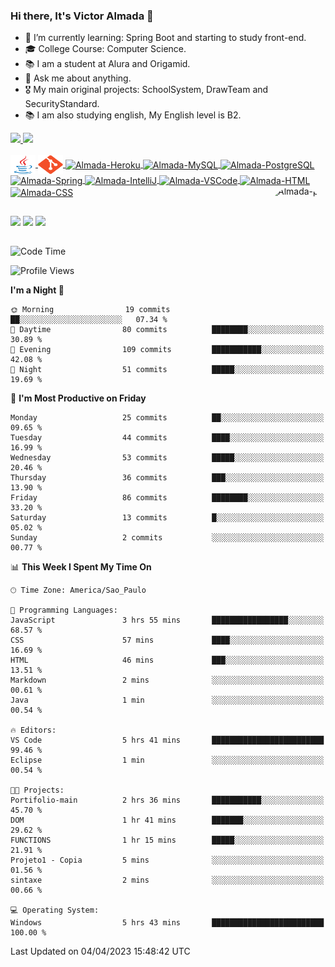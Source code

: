 ### Hi there, It's Victor Almada 👋


- 🌱 I’m currently learning: Spring Boot and starting to study front-end.
- 🎓 College Course: Computer Science.
- 📚  I am a student at Alura and Origamid.
- 💬 Ask me about anything.
- 🎖 My main original projects: SchoolSystem, DrawTeam and SecurityStandard.
- 📚 I am also studying english, My English level is B2.
 
<div>
<a href="https://github.com/Almadavic">
<img height="180em" src="https://github-readme-stats.vercel.app/api?username=Almadavic&showw_icons=true&theme=dark&include_all_commits=true&count_private=true">
<img height="180em" src="https://github-readme-stats.vercel.app/api/top-langs/?username=Almadavic&layout=compact&langs_count=16&theme=dracula">
</div>

<div style="display: inline_block"><br>
  <img align="center" alt="Almada-Java" height="30" width="40" src="https://raw.githubusercontent.com/devicons/devicon/master/icons/java/java-original.svg">
  <img align="center" alt="Almada-Git" height="30" width="40" src="https://raw.githubusercontent.com/devicons/devicon/master/icons/git/git-original.svg">
  <img align="center" alt="Almada-Heroku" height="30" width="40" src="https://cdn.jsdelivr.net/gh/devicons/devicon/icons/heroku/heroku-plain-wordmark.svg" />             
  <img align="center" alt="Almada-MySQL" height="30" width="40" src="https://cdn.jsdelivr.net/gh/devicons/devicon/icons/mysql/mysql-original-wordmark.svg" />
  <img align="center" alt="Almada-PostgreSQL" height="30" width="40" src="https://cdn.jsdelivr.net/gh/devicons/devicon/icons/postgresql/postgresql-plain-wordmark.svg" />
  <img align="center" alt="Almada-Spring" height="30" width="40" src="https://cdn.jsdelivr.net/gh/devicons/devicon/icons/spring/spring-original-wordmark.svg" />
   <img align="center" alt="Almada-IntelliJ" height="30" width="40" src="https://cdn.jsdelivr.net/gh/devicons/devicon/icons/intellij/intellij-original.svg" />
   <img align="center" alt="Almada-VSCode" height="30" width="40" src="https://cdn.jsdelivr.net/gh/devicons/devicon/icons/vscode/vscode-original.svg" />
   <img align="center" alt="Almada-HTML" height="30" width="40" src="https://cdn.jsdelivr.net/gh/devicons/devicon/icons/html5/html5-original.svg" />
   <img align="center" alt="Almada-CSS" height="30" width="40" src="https://cdn.jsdelivr.net/gh/devicons/devicon/icons/css3/css3-original.svg" />
  <img align="right" alt="Almada-pic" height="150" style="border-radius:50px;" src="https://user-images.githubusercontent.com/85299065/185514627-94fcf387-edc6-4c24-88f1-b4873ccd49e9.png">
</div>
  
  ##
 
<div> 
  <a href="https://www.youtube.com/channel/UCUrcUNA90M_ZqLEcQxd3UNA" target="_blank"><img src="https://img.shields.io/badge/YouTube-FF0000?style=for-the-badge&logo=youtube&logoColor=white" target="_blank"></a>
 <a href = "mailto:almadavic@live.com"><img src="https://img.shields.io/badge/-Gmail-%23333?style=for-the-badge&logo=gmail&logoColor=white" target="_blank"></a>
  <a href="https://www.linkedin.com/in/victoralmada/" target="_blank"><img src="https://img.shields.io/badge/-LinkedIn-%230077B5?style=for-the-badge&logo=linkedin&logoColor=white" target="_blank"></a> 
</div>

##

<!--START_SECTION:waka-->
![Code Time](http://img.shields.io/badge/Code%20Time-291%20hrs%2017%20mins-blue)

![Profile Views](http://img.shields.io/badge/Profile%20Views-10-blue)

**I'm a Night 🦉** 

```text
🌞 Morning                19 commits          ██░░░░░░░░░░░░░░░░░░░░░░░   07.34 % 
🌆 Daytime                80 commits          ████████░░░░░░░░░░░░░░░░░   30.89 % 
🌃 Evening                109 commits         ███████████░░░░░░░░░░░░░░   42.08 % 
🌙 Night                  51 commits          █████░░░░░░░░░░░░░░░░░░░░   19.69 % 
```
📅 **I'm Most Productive on Friday** 

```text
Monday                   25 commits          ██░░░░░░░░░░░░░░░░░░░░░░░   09.65 % 
Tuesday                  44 commits          ████░░░░░░░░░░░░░░░░░░░░░   16.99 % 
Wednesday                53 commits          █████░░░░░░░░░░░░░░░░░░░░   20.46 % 
Thursday                 36 commits          ███░░░░░░░░░░░░░░░░░░░░░░   13.90 % 
Friday                   86 commits          ████████░░░░░░░░░░░░░░░░░   33.20 % 
Saturday                 13 commits          █░░░░░░░░░░░░░░░░░░░░░░░░   05.02 % 
Sunday                   2 commits           ░░░░░░░░░░░░░░░░░░░░░░░░░   00.77 % 
```


📊 **This Week I Spent My Time On** 

```text
🕑︎ Time Zone: America/Sao_Paulo

💬 Programming Languages: 
JavaScript               3 hrs 55 mins       █████████████████░░░░░░░░   68.57 % 
CSS                      57 mins             ████░░░░░░░░░░░░░░░░░░░░░   16.69 % 
HTML                     46 mins             ███░░░░░░░░░░░░░░░░░░░░░░   13.51 % 
Markdown                 2 mins              ░░░░░░░░░░░░░░░░░░░░░░░░░   00.61 % 
Java                     1 min               ░░░░░░░░░░░░░░░░░░░░░░░░░   00.54 % 

🔥 Editors: 
VS Code                  5 hrs 41 mins       █████████████████████████   99.46 % 
Eclipse                  1 min               ░░░░░░░░░░░░░░░░░░░░░░░░░   00.54 % 

🐱‍💻 Projects: 
Portifolio-main          2 hrs 36 mins       ███████████░░░░░░░░░░░░░░   45.70 % 
DOM                      1 hr 41 mins        ███████░░░░░░░░░░░░░░░░░░   29.62 % 
FUNCTIONS                1 hr 15 mins        █████░░░░░░░░░░░░░░░░░░░░   21.91 % 
Projeto1 - Copia         5 mins              ░░░░░░░░░░░░░░░░░░░░░░░░░   01.56 % 
sintaxe                  2 mins              ░░░░░░░░░░░░░░░░░░░░░░░░░   00.66 % 

💻 Operating System: 
Windows                  5 hrs 43 mins       █████████████████████████   100.00 % 
```


 Last Updated on 04/04/2023 15:48:42 UTC
<!--END_SECTION:waka-->

